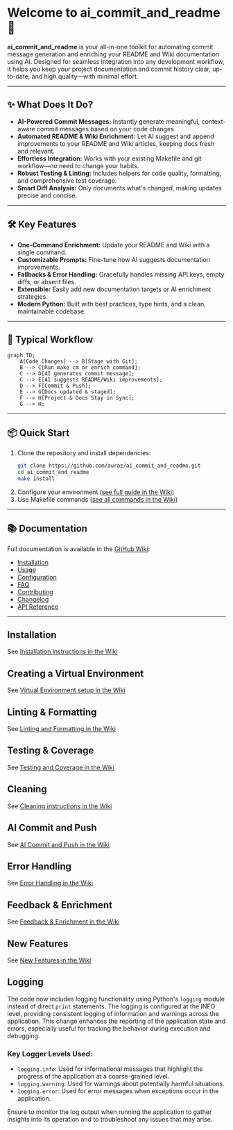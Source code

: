 # Welcome to **ai_commit_and_readme** 🚀

**ai_commit_and_readme** is your all-in-one toolkit for automating commit message generation and enriching your README and Wiki documentation using AI. Designed for seamless integration into any development workflow, it helps you keep your project documentation and commit history clear, up-to-date, and high quality—with minimal effort.

---

## ✨ What Does It Do?

- **AI-Powered Commit Messages:** Instantly generate meaningful, context-aware commit messages based on your code changes.
- **Automated README & Wiki Enrichment:** Let AI suggest and append improvements to your README and Wiki articles, keeping docs fresh and relevant.
- **Effortless Integration:** Works with your existing Makefile and git workflow—no need to change your habits.
- **Robust Testing & Linting:** Includes helpers for code quality, formatting, and comprehensive test coverage.
- **Smart Diff Analysis:** Only documents what's changed, making updates precise and concise.

---

## 🛠️ Key Features

- **One-Command Enrichment:** Update your README and Wiki with a single command.
- **Customizable Prompts:** Fine-tune how AI suggests documentation improvements.
- **Fallbacks & Error Handling:** Gracefully handles missing API keys, empty diffs, or absent files.
- **Extensible:** Easily add new documentation targets or AI enrichment strategies.
- **Modern Python:** Built with best practices, type hints, and a clean, maintainable codebase.

---

## 🚦 Typical Workflow

```mermaid
graph TD;
    A[Code Changes] --> B[Stage with Git];
    B --> C[Run make cm or enrich command];
    C --> D[AI generates commit message];
    C --> E[AI suggests README/Wiki improvements];
    D --> F[Commit & Push];
    E --> G[Docs updated & staged];
    F --> H[Project & Docs Stay in Sync];
    G --> H;
```

---

## 📦 Quick Start

1. Clone the repository and install dependencies:
   ```sh
   git clone https://github.com/auraz/ai_commit_and_readme.git
   cd ai_commit_and_readme
   make install
   ```
2. Configure your environment ([see full guide in the Wiki](https://github.com/auraz/ai_commit_and_readme/wiki/Configuration))
3. Use Makefile commands ([see all commands in the Wiki](https://github.com/auraz/ai_commit_and_readme/wiki/Usage))

---

## 📚 Documentation

Full documentation is available in the [GitHub Wiki](https://github.com/auraz/ai_commit_and_readme/wiki):

- [Installation](https://github.com/auraz/ai_commit_and_readme/wiki/Installation)
- [Usage](https://github.com/auraz/ai_commit_and_readme/wiki/Usage)
- [Configuration](https://github.com/auraz/ai_commit_and_readme/wiki/Configuration)
- [FAQ](https://github.com/auraz/ai_commit_and_readme/wiki/FAQ)
- [Contributing](https://github.com/auraz/ai_commit_and_readme/wiki/Contributing)
- [Changelog](https://github.com/auraz/ai_commit_and_readme/wiki/Changelog)
- [API Reference](https://github.com/auraz/ai_commit_and_readme/wiki/API)

---

## Installation

See [Installation instructions in the Wiki](https://github.com/auraz/ai_commit_and_readme/wiki/Installation)

## Creating a Virtual Environment

See [Virtual Environment setup in the Wiki](https://github.com/auraz/ai_commit_and_readme/wiki/Installation#virtual-environment)

## Linting & Formatting

See [Linting and Formatting in the Wiki](https://github.com/auraz/ai_commit_and_readme/wiki/Usage#linting--formatting)

## Testing & Coverage

See [Testing and Coverage in the Wiki](https://github.com/auraz/ai_commit_and_readme/wiki/Testing)

## Cleaning

See [Cleaning instructions in the Wiki](https://github.com/auraz/ai_commit_and_readme/wiki/Usage#cleaning)

## AI Commit and Push

See [AI Commit and Push in the Wiki](https://github.com/auraz/ai_commit_and_readme/wiki/Usage#ai-commit-and-push)

## Error Handling

See [Error Handling in the Wiki](https://github.com/auraz/ai_commit_and_readme/wiki/FAQ#error-handling)

## Feedback & Enrichment

See [Feedback & Enrichment in the Wiki](https://github.com/auraz/ai_commit_and_readme/wiki/Usage#feedback--enrichment)

## New Features

See [New Features in the Wiki](https://github.com/auraz/ai_commit_and_readme/wiki/Changelog)
## Logging

The code now includes logging functionality using Python's `logging` module instead of direct `print` statements. The logging is configured at the INFO level, providing consistent logging of information and warnings across the application. This change enhances the reporting of the application state and errors, especially useful for tracking the behavior during execution and debugging. 

### Key Logger Levels Used:
- `logging.info`: Used for informational messages that highlight the progress of the application at a coarse-grained level.
- `logging.warning`: Used for warnings about potentially harmful situations.
- `logging.error`: Used for error messages when exceptions occur in the application.

Ensure to monitor the log output when running the application to gather insights into its operation and to troubleshoot any issues that may arise.